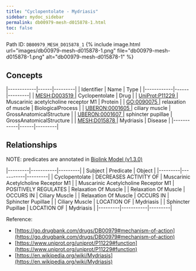 ```yaml
---
title: "Cyclopentolate - Mydriasis"
sidebar: mydoc_sidebar
permalink: db00979-mesh-d015878-1.html
toc: false 
---
```



Path ID: `DB00979_MESH_D015878_1`
{% include image.html url="images/db00979-mesh-d015878-1.png" file="db00979-mesh-d015878-1.png" alt="db00979-mesh-d015878-1" %}

## Concepts

|------------|------|---------|
| Identifier | Name | Type    |
|------------|------|---------|
| <a href="https://identifiers.org/MESH:D003519">MESH:D003519 </a> | Cyclopentolate | Drug |
| <a href="https://identifiers.org/UniProt:P11229">UniProt:P11229 </a> | Muscarinic acetylcholine receptor M1 | Protein |
| <a href="https://identifiers.org/GO:0090075">GO:0090075 </a> | relaxation of muscle | BiologicalProcess |
| <a href="https://identifiers.org/UBERON:0001605">UBERON:0001605 </a> | ciliary muscle | GrossAnatomicalStructure |
| <a href="https://identifiers.org/UBERON:0001607">UBERON:0001607 </a> | sphincter pupillae | GrossAnatomicalStructure |
| <a href="https://identifiers.org/MESH:D015878">MESH:D015878 </a> | Mydriasis | Disease |
|------------|------|---------|

## Relationships


NOTE: predicates are annotated in <a href="https://github.com/biolink/biolink-model/releases/tag/v1.3.0">Biolink Model (v1.3.0)</a>

|---------|-----------|---------|
| Subject | Predicate | Object  |
|---------|-----------|---------|
| Cyclopentolate | DECREASES ACTIVITY OF | Muscarinic Acetylcholine Receptor M1 |
| Muscarinic Acetylcholine Receptor M1 | POSITIVELY REGULATES | Relaxation Of Muscle |
| Relaxation Of Muscle | OCCURS IN | Ciliary Muscle |
| Relaxation Of Muscle | OCCURS IN | Sphincter Pupillae |
| Ciliary Muscle | LOCATION OF | Mydriasis |
| Sphincter Pupillae | LOCATION OF | Mydriasis |
|---------|-----------|---------|

Reference: 
  - [https://go.drugbank.com/drugs/DB00979#mechanism-of-action](https://go.drugbank.com/drugs/DB00979#mechanism-of-action)
  - [https://www.uniprot.org/uniprot/P11229#function](https://www.uniprot.org/uniprot/P11229#function)
  - [https://en.wikipedia.org/wiki/Mydriasis](https://en.wikipedia.org/wiki/Mydriasis)
